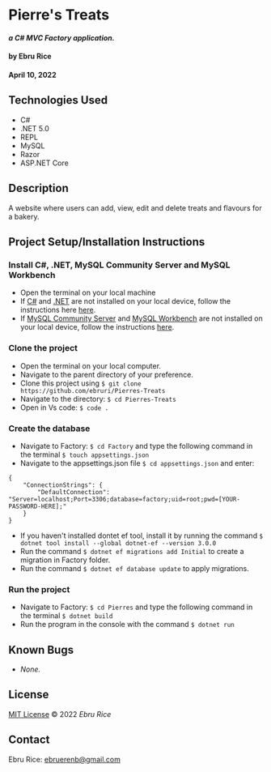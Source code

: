 # **Pierre's Treats**
#### _a C# MVC Factory application._

#### by **Ebru Rice**
#### April 10, 2022

## Technologies Used
- C#
- .NET 5.0
- REPL
- MySQL
- Razor
- ASP.NET Core


## Description
A website where users can add, view, edit and delete treats and flavours for a bakery.

## Project Setup/Installation Instructions

### Install C#, .NET, MySQL Community Server and MySQL Workbench
- Open the terminal on your local machine
- If [C#](https://docs.microsoft.com/en-us/dotnet/csharp/) and [.NET](https://docs.microsoft.com/en-us/dotnet/) are not installed on your local device, follow the instructions here [here](https://www.learnhowtoprogram.com/c-and-net-part-time/getting-started-with-c/installing-c-and-net).
- If [MySQL Community Server](https://dev.mysql.com/downloads/mysql/) and [MySQL Workbench](https://www.mysql.com/products/workbench/) are not installed on your local device, follow the instructions [here](https://www.learnhowtoprogram.com/c-and-net-part-time/getting-started-with-c/installing-and-configuring-mysql).


### Clone the project
- Open the terminal on your local computer.
- Navigate to the parent directory of your preference.
- Clone this project using `$ git clone https://github.com/ebruri/Pierres-Treats`
- Navigate to the directory: ```$ cd Pierres-Treats```
- Open in Vs code: ```$ code .```

### Create the database
- Navigate to Factory: ```$ cd Factory``` and type the following command in the terminal ```$ touch appsettings.json```
- Navigate to the appsettings.json file ```$ cd appsettings.json``` and enter:
```
{
    "ConnectionStrings": {
        "DefaultConnection": "Server=localhost;Port=3306;database=factory;uid=root;pwd=[YOUR-PASSWORD-HERE];"
    }
}
```
- If you haven't installed dontet ef tool, install it by running the command ```$ dotnet tool install --global dotnet-ef --version 3.0.0```
- Run the command ```$ dotnet ef migrations add Initial``` to create a migration in Factory folder.
- Run the command ```$ dotnet ef database update``` to apply migrations.


### Run the project
- Navigate to Factory: ```$ cd Pierres``` and type the following command in the terminal ```$ dotnet build```
- Run the program in the console with the command ```$ dotnet run```

## Known Bugs
- _None._

## License
[MIT License](https://opensource.org/licenses/MIT) © 2022 _Ebru Rice_

## Contact
Ebru Rice: [ebruerenb@gmail.com](mailto:ebruerenb@gmail.com)

